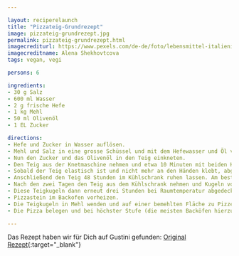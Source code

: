 ```yaml
---

layout: reciperelaunch
title: "Pizzateig-Grundrezept"
image: pizzateig-grundrezept.jpg
permalink: pizzateig-grundrezept.html
imagecrediturl: https://www.pexels.com/de-de/foto/lebensmittel-italienisch-pizza-person-6941001/
imagecreditname: Alena Shekhovtcova
tags: vegan, vegi

persons: 6

ingredients:
- 30 g Salz
- 600 ml Wasser
- 2 g frische Hefe
- 1 kg Mehl
- 50 ml Olivenöl
- 1 EL Zucker

directions:
- Hefe und Zucker in Wasser auflösen.
- Mehl und Salz in eine grosse Schüssel und mit dem Hefewasser und Öl verkneten.
- Nun den Zucker und das Olivenöl in den Teig einkneten.
- Den Teig aus der Knetmaschine nehmen und etwa 10 Minuten mit beiden Händen weiter kräftig durchkneten.
- Sobald der Teig elastisch ist und nicht mehr an den Händen klebt, abgedeckt mit einem feuchten Tuch für 3 Stunden bei Raumtemperatur gehen lassen.
- Anschließend den Teig 48 Stunden im Kühlschrank ruhen lassen. Am besten in einer luftdicht verschlossen großen Plastikdose.
- Nach den zwei Tagen den Teig aus dem Kühlschrank nehmen und Kugeln von ca. 250 g Gewicht formen.
- Diese Teigkugeln dann erneut drei Stunden bei Raumtemperatur abgedeckt mit einem feuchten Tuch stehen lassen.
- Pizzastein im Backofen vorheizen.
- Die Teigkugeln in Mehl wenden und auf einer bemehlten Fläche zu Pizzen formen. Dazu kein Nudelholz verwenden, sondern die Hände! Den Teig dafür von innen nach außen drücken. Darauf achten, den Rand nicht zu berühren! Ziel ist ein Teigfladen, der in der Mitte dünn und am Rand dick ist. Dann kann der Rand im Ofen weich hochbacken
- Die Pizza belegen und bei höchster Stufe (die meisten Backöfen hierzulande schaffen 250° C) auf einem Pizzastein 5-6 Minuten backen.

---
```


Das Rezept haben wir für Dich auf Gustini gefunden: [Original Rezept](
https://www.gustini.ch/blog/rezept-italien/pizzateig-rezept-original-wie-in-neapel/){:target="_blank"}